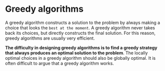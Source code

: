 # Greedy algorithms

A greedy algorithm constructs a solution to the problem by always making a
choice that looks the `best at the moment`. A greedy algorithm never takes back
its choices, but directly constructs the final solution. For this reason, greedy
algorithms are usually very efficient.

__The difficulty in designing greedy algorithms is to find a greedy strategy that
always produces an optimal solution to the problem__. The locally optimal choices
in a greedy algorithm should also be globally optimal. It is often difficult to argue
that a greedy algorithm works.

